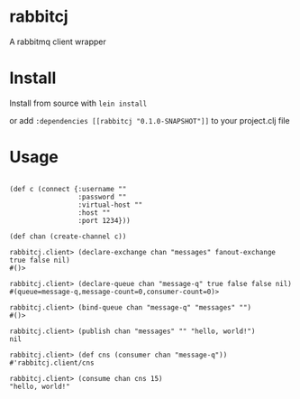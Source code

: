 # rabbitcj #

A rabbitmq client wrapper

# Install #

Install from source with `lein install` 


or add `:dependencies [[rabbitcj "0.1.0-SNAPSHOT"]]` to your
project.clj file

# Usage #

<pre><code>
(def c (connect {:username ""
                 :password ""
                 :virtual-host ""
                 :host ""
                 :port 1234}))

(def chan (create-channel c))

rabbitcj.client> (declare-exchange chan "messages" fanout-exchange true false nil)
#<DeclareOk #method<exchange.declare-ok>()>

rabbitcj.client> (declare-queue chan "message-q" true false false nil)
#<DeclareOk #method<queue.declare-ok>(queue=message-q,message-count=0,consumer-count=0)>

rabbitcj.client> (bind-queue chan "message-q" "messages" "")
#<BindOk #method<queue.bind-ok>()>

rabbitcj.client> (publish chan "messages" "" "hello, world!")
nil

rabbitcj.client> (def cns (consumer chan "message-q"))
#'rabbitcj.client/cns

rabbitcj.client> (consume chan cns 15)
"hello, world!"

<pre><code>